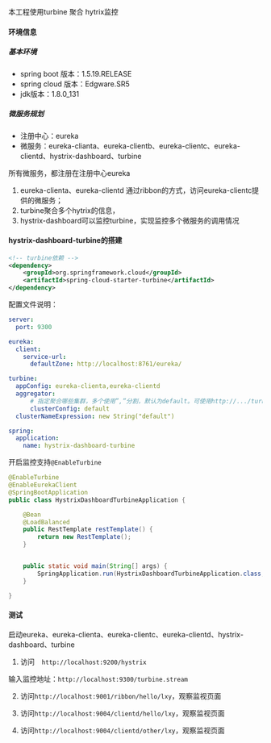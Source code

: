 本工程使用turbine 聚合 hytrix监控

#### 环境信息
##### 基本环境
+ spring boot 版本：1.5.19.RELEASE
+ spring cloud 版本：Edgware.SR5
+ jdk版本：1.8.0_131

##### 微服务规划
+ 注册中心：eureka
+ 微服务：eureka-clianta、eureka-clientb、eureka-clientc、eureka-clientd、hystrix-dashboard、turbine


所有微服务，都注册在注册中心eureka

1. eureka-clienta、eureka-clientd 通过ribbon的方式，访问eureka-clientc提供的微服务；
2. turbine聚合多个hytrix的信息，
3. hystrix-dashboard可以监控turbine，实现监控多个微服务的调用情况


#### hystrix-dashboard-turbine的搭建

```xml
<!-- turbine依赖 -->
<dependency>
    <groupId>org.springframework.cloud</groupId>
    <artifactId>spring-cloud-starter-turbine</artifactId>
</dependency>
```

配置文件说明：
```yaml
server:
  port: 9300

eureka:
  client:
    service-url:
      defaultZone: http://localhost:8761/eureka/

turbine:
  appConfig: eureka-clienta,eureka-clientd
  aggregator:
      # 指定聚合哪些集群，多个使用”,”分割，默认为default。可使用http://.../turbine.stream?cluster={clusterConfig之一}访问
      clusterConfig: default
  clusterNameExpression: new String("default")

spring:
  application:
    name: hystrix-dashboard-turbine
```

开启监控支持`@EnableTurbine`
```java
@EnableTurbine
@EnableEurekaClient
@SpringBootApplication
public class HystrixDashboardTurbineApplication {

	@Bean
	@LoadBalanced
	public RestTemplate restTemplate() {
		return new RestTemplate();
	}


	public static void main(String[] args) {
		SpringApplication.run(HystrixDashboardTurbineApplication.class, args);
	}

}
```

#### 测试
启动eureka、eureka-clienta、eureka-clientc、eureka-clientd、hystrix-dashboard、turbine

1. 访问`  http://localhost:9200/hystrix`

输入监控地址：`http://localhost:9300/turbine.stream`

2. 访问`http://localhost:9001/ribbon/hello/lxy`，观察监视页面

3. 访问`http://localhost:9004/clientd/hello/lxy`，观察监视页面

4. 访问`http://localhost:9004/clientd/other/lxy`，观察监视页面
